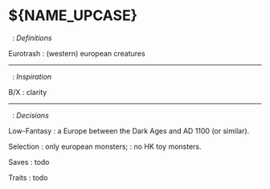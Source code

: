 
<!-- .book-title -->
# ${NAME_UPCASE}


&nbsp;
: _Definitions_

Eurotrash
: (western) european creatures

<hr/>

&nbsp;
: _Inspiration_

B/X
: clarity

<hr/>

&nbsp;
: _Decisions_

Low-Fantasy
: a Europe between the Dark Ages and AD 1100 (or similar).

Selection
: only european monsters;
: no HK toy monsters.

Saves
: todo

Traits
: todo

